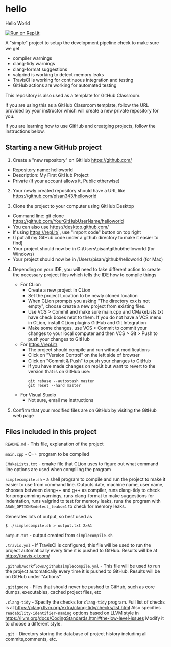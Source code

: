 # hello

Hello World

[![Run on Repl.it](https://repl.it/badge/github/pisan343/hello)](https://repl.it/github/pisan343/hello)

A "simple" project to setup the development pipeline check to make sure we get

- compiler warnings
- clang-tidy warnings
- clang-format suggestions
- valgrind is working to detect memory leaks
- TravisCI is working for continuous integration and testing
- GitHub actions are working for automated testing

This repository is also used as a template for GitHub Classroom.

If you are using this as a GitHub Classroom template, follow the URL
provided by your instructor which will create a new private repository for you.

If you are learning how to use GitHub and creatging projects, follow 
the instructions below.

## Starting a new GitHub project

1.  Create a "new repository" on GitHub https://github.com/
  * Repository name: helloworld
  * Description: My First GitHub Project
  * Private (if your account allows it, Public otherwise)

2. Your newly created repository should have a URL like
https://github.com/pisan343/helloworld

3. Clone the project to your computer using GitHub Desktop
  * Command line: git clone https://github.com/YourGitHubUserName/helloworld
  * You can also use https://desktop.github.com/
  * If using https://repl.it/ , use "import code" button on top right
  * (I put all my GitHub code under a github directory to make it easier to find)
  * Your project should now be in C:\Users\pisan\github\helloworld (for Windows)
  * Your project should now be in /Users/pisan/github/helloworld (for Mac)

4. Depending on your IDE, you will need to take different action to create
the necessary project files which tells the IDE how to compile things
    - For CLion
        - Create a new project in CLion
        - Set the project Location to be newly cloned location
        - When CLion prompts you asking "The directory xxx is not empty", choose
        create a new project from existing files.
        - Use VCS > Commit and make sure main.cpp and CMakeLists.txt have check
        boxes next to them. If you do not have a VCS menu in CLion,
        install CLion plugins GitHub and Git Integration
        - Make some changes, use VCS > Commit to commit your changes to your
        local computer and then VCS > Git > Push to push your changes to GitHub
    - For https://repl.it/
        - The project should compile and run without modifications
        - Click on "Version Control" on the left side of browser
        - Click on "Commit & Push" to push your changes to GitHub
        - If you have made changes on repl.it but want to revert to the version
        that is on GitHub use:
            ```
            git rebase --autostash master
            git reset --hard master
            ```
    - For Visual Studio
        - Not sure, email me instructions



5. Confirm that your modified files are on GitHub by
visiting the GitHub web page

## Files included in this project

`README.md` - This file, explanation of the project

`main.cpp` - C++ program to be compiled

`CMakeLists.txt` - cmake file that CLion uses to figure out what command line
options are used when compiling the program

`simplecompile.sh` - a shell program to compile and run the project
to make it easier to use from command line. Outputs date, machine name,
user name, chooses between clang++ and g++ as compiler, runs clang-tidy
to check for programming warnings, runs clang-format to make suggestions for
indentation, runs valgrind to test for memory leaks, runs the program with
`ASAN_OPTIONS=detect_leaks=1` to check for memory leaks. 

Generates lots of output, so best used as
```shell script
$ ./simplecompile.sh > output.txt 2>&1
```

`output.txt` - output created from `simplecompile.sh`

`.travis.yml` - If TravisCI is configured, this file will be used to
run the project automatically every time it is pushed to GitHub. Results will
be at https://travis-ci.com/

`.github/workflows/githubsimplecompile.yml` - This file will be used to
run the project automatically every time it is pushed to GitHub. Results will
be on GitHub under "Actions"

`.gitignore` - Files that should never be pushed to GitHub, such as core dumps,
executables, cached project files, etc

`.clang-tidy` - Specify the checks for `clang-tidy` program. Full list of
checks is at https://clang.llvm.org/extra/clang-tidy/checks/list.html
Also specifies `readability-identifier-naming` options based on 
LLVM style in https://llvm.org/docs/CodingStandards.html#the-low-level-issues
Modify it to choose a different style.

`.git` - Directory storing the database of project history including all
commits,comments, etc.



